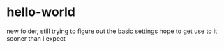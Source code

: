 # hello-world
new folder, still trying to figure out the basic settings
hope to get use to it sooner than i expect
